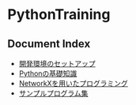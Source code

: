 PythonTraining
===========

## Document Index

- [開発環境のセットアップ](docs/setup.md)
- [Pythonの基礎知識](docs/python_basic.md)
- [NetworkXを用いたプログラミング](docs/networkx.md)
- [サンプルプログラム集](https://github.com/shinomi-lab/PythonTraining/tree/master/src)